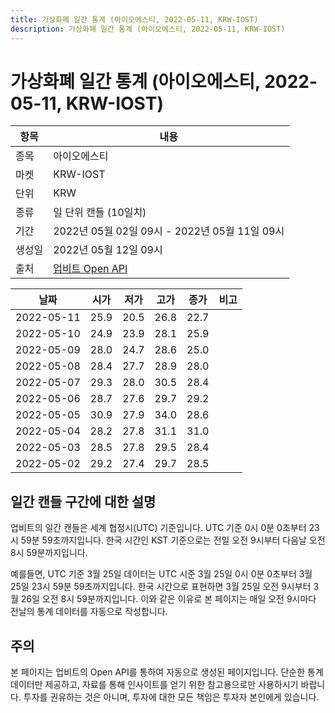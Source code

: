 ```yaml
---
title: 가상화폐 일간 통계 (아이오에스티, 2022-05-11, KRW-IOST)
description: 가상화폐 일간 통계 (아이오에스티, 2022-05-11, KRW-IOST)
---
```



가상화폐 일간 통계 (아이오에스티, 2022-05-11, KRW-IOST)
===

|항목|내용|
|--|--|
|종목|아이오에스티|
|마켓|KRW-IOST|
|단위|KRW|
|종류|일 단위 캔들 (10일치)|
|기간|2022년 05월 02일 09시 - 2022년 05월 11일 09시|
|생성일|2022년 05월 12일 09시|
|출처|[업비트 Open API](https://docs.upbit.com)|


|날짜|시가|저가|고가|종가|비고|
|--|--|--|--|--|--|
|2022-05-11|25.9|20.5|26.8|22.7|    |
|2022-05-10|24.9|23.9|28.1|25.9|    |
|2022-05-09|28.0|24.7|28.6|25.0|    |
|2022-05-08|28.4|27.7|28.9|28.0|    |
|2022-05-07|29.3|28.0|30.5|28.4|    |
|2022-05-06|28.7|27.6|29.7|29.2|    |
|2022-05-05|30.9|27.9|34.0|28.6|    |
|2022-05-04|28.2|27.8|31.1|31.0|    |
|2022-05-03|28.5|27.8|29.5|28.4|    |
|2022-05-02|29.2|27.4|29.7|28.5|    |


일간 캔들 구간에 대한 설명
---


업비트의 일간 캔들은 세계 협정시(UTC) 기준입니다. 
UTC 기준 0시 0분 0초부터 23시 59분 59초까지입니다. 
한국 시간인 KST 기준으로는 전일 오전 9시부터 다음날 오전 8시 59분까지입니다. 


예를들면, UTC 기준 3월 25일 데이터는 UTC 시준 3월 25일 0시 0분 0초부터 3월 25일 23시 59분 59초까지입니다. 
한국 시간으로 표현하면 3월 25일 오전 9시부터 3월 26일 오전 8시 59분까지입니다. 
이와 같은 이유로 본 페이지는 매일 오전 9시마다 전날의 통계 데이터를 자동으로 작성합니다. 


주의
---


본 페이지는 업비트의 Open API를 통하여 자동으로 생성된 페이지입니다. 
단순한 통계 데이터만 제공하고, 자료를 통해 인사이트를 얻기 위한 참고용으로만 사용하시기 바랍니다. 
투자를 권유하는 것은 아니며, 투자에 대한 모든 책임은 투자자 본인에게 있습니다. 
